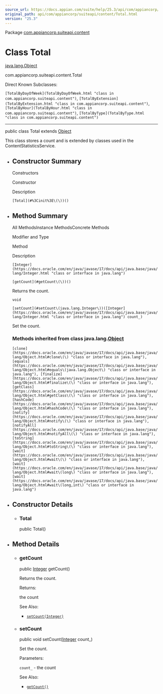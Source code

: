 ```yaml
---
source_url: https://docs.appian.com/suite/help/25.3/api/com/appiancorp/suiteapi/content/Total.html
original_path: api/com/appiancorp/suiteapi/content/Total.html
version: "25.3"
---
```


Package [com.appiancorp.suiteapi.content](package-summary.html)

# Class Total

[java.lang.Object](https://docs.oracle.com/en/java/javase/17/docs/api/java.base/java/lang/Object.html "class or interface in java.lang")

com.appiancorp.suiteapi.content.Total

Direct Known Subclasses:

`[TotalByDayOfWeek](TotalByDayOfWeek.html "class in com.appiancorp.suiteapi.content")`, `[TotalByExtension](TotalByExtension.html "class in com.appiancorp.suiteapi.content")`, `[TotalByHour](TotalByHour.html "class in com.appiancorp.suiteapi.content")`, `[TotalByType](TotalByType.html "class in com.appiancorp.suiteapi.content")`

* * *

public class Total extends [Object](https://docs.oracle.com/en/java/javase/17/docs/api/java.base/java/lang/Object.html "class or interface in java.lang")

This class stores a count and is extended by classes used in the ContentStatisticsService.

-   ## Constructor Summary

    Constructors

    Constructor

    Description

    `[Total](#%3Cinit%3E\(\))()`

-   ## Method Summary

    All MethodsInstance MethodsConcrete Methods

    Modifier and Type

    Method

    Description

    `[Integer](https://docs.oracle.com/en/java/javase/17/docs/api/java.base/java/lang/Integer.html "class or interface in java.lang")`

    `[getCount](#getCount\(\))()`

    Returns the count.

    `void`

    `[setCount](#setCount\(java.lang.Integer\))([Integer](https://docs.oracle.com/en/java/javase/17/docs/api/java.base/java/lang/Integer.html "class or interface in java.lang") count_)`

    Set the count.

    ### Methods inherited from class java.lang.[Object](https://docs.oracle.com/en/java/javase/17/docs/api/java.base/java/lang/Object.html "class or interface in java.lang")

    `[clone](https://docs.oracle.com/en/java/javase/17/docs/api/java.base/java/lang/Object.html#clone\(\) "class or interface in java.lang"), [equals](https://docs.oracle.com/en/java/javase/17/docs/api/java.base/java/lang/Object.html#equals\(java.lang.Object\) "class or interface in java.lang"), [finalize](https://docs.oracle.com/en/java/javase/17/docs/api/java.base/java/lang/Object.html#finalize\(\) "class or interface in java.lang"), [getClass](https://docs.oracle.com/en/java/javase/17/docs/api/java.base/java/lang/Object.html#getClass\(\) "class or interface in java.lang"), [hashCode](https://docs.oracle.com/en/java/javase/17/docs/api/java.base/java/lang/Object.html#hashCode\(\) "class or interface in java.lang"), [notify](https://docs.oracle.com/en/java/javase/17/docs/api/java.base/java/lang/Object.html#notify\(\) "class or interface in java.lang"), [notifyAll](https://docs.oracle.com/en/java/javase/17/docs/api/java.base/java/lang/Object.html#notifyAll\(\) "class or interface in java.lang"), [toString](https://docs.oracle.com/en/java/javase/17/docs/api/java.base/java/lang/Object.html#toString\(\) "class or interface in java.lang"), [wait](https://docs.oracle.com/en/java/javase/17/docs/api/java.base/java/lang/Object.html#wait\(\) "class or interface in java.lang"), [wait](https://docs.oracle.com/en/java/javase/17/docs/api/java.base/java/lang/Object.html#wait\(long\) "class or interface in java.lang"), [wait](https://docs.oracle.com/en/java/javase/17/docs/api/java.base/java/lang/Object.html#wait\(long,int\) "class or interface in java.lang")`

-   ## Constructor Details

    -   ### Total

        public Total()

-   ## Method Details

    -   ### getCount

        public [Integer](https://docs.oracle.com/en/java/javase/17/docs/api/java.base/java/lang/Integer.html "class or interface in java.lang") getCount()

        Returns the count.

        Returns:

        the count

        See Also:

        -   [`setCount(Integer)`](#setCount\(java.lang.Integer\))

    -   ### setCount

        public void setCount([Integer](https://docs.oracle.com/en/java/javase/17/docs/api/java.base/java/lang/Integer.html "class or interface in java.lang") count\_)

        Set the count.

        Parameters:

        `count_` - the count

        See Also:

        -   [`getCount()`](#getCount\(\))